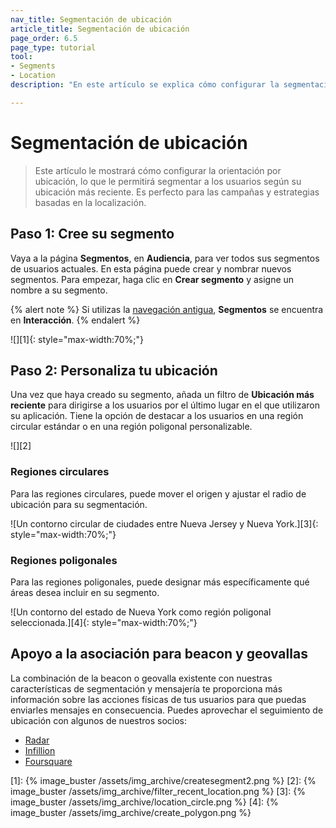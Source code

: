 ```yaml
---
nav_title: Segmentación de ubicación
article_title: Segmentación de ubicación
page_order: 6.5
page_type: tutorial
tool: 
- Segments
- Location
description: "En este artículo se explica cómo configurar la segmentación por ubicación, que permite segmentar a los usuarios por ubicación."

---
```


# Segmentación de ubicación

> Este artículo le mostrará cómo configurar la orientación por ubicación, lo que le permitirá segmentar a los usuarios según su ubicación más reciente. Es perfecto para las campañas y estrategias basadas en la localización.

## Paso 1: Cree su segmento

Vaya a la página **Segmentos**, en **Audiencia**, para ver todos sus segmentos de usuarios actuales. En esta página puede crear y nombrar nuevos segmentos. Para empezar, haga clic en **Crear segmento** y asigne un nombre a su segmento.

{% alert note %}
Si utilizas la [navegación antigua]({{site.baseurl}}/navigation), **Segmentos** se encuentra en **Interacción**.
{% endalert %}

![][1]{: style="max-width:70%;"}

## Paso 2: Personaliza tu ubicación

Una vez que haya creado su segmento, añada un filtro de **Ubicación más reciente** para dirigirse a los usuarios por el último lugar en el que utilizaron su aplicación. Tiene la opción de destacar a los usuarios en una región circular estándar o en una región poligonal personalizable.

![][2]

### Regiones circulares

Para las regiones circulares, puede mover el origen y ajustar el radio de ubicación para su segmentación.

![Un contorno circular de ciudades entre Nueva Jersey y Nueva York.][3]{: style="max-width:70%;"}

### Regiones poligonales

Para las regiones poligonales, puede designar más específicamente qué áreas desea incluir en su segmento.

![Un contorno del estado de Nueva York como región poligonal seleccionada.][4]{: style="max-width:70%;"}

## Apoyo a la asociación para beacon y geovallas

La combinación de la beacon o geovalla existente con nuestras características de segmentación y mensajería te proporciona más información sobre las acciones físicas de tus usuarios para que puedas enviarles mensajes en consecuencia. Puedes aprovechar el seguimiento de ubicación con algunos de nuestros socios: 

- [Radar]({{site.baseurl}}/partners/message_personalization/location/radar/)
- [Infillion]({{site.baseurl}}/partners/message_personalization/location/infillion/)
- [Foursquare]({{site.baseurl}}/partners/message_personalization/location/foursquare/)

[1]: {% image_buster /assets/img_archive/createsegment2.png %}
[2]: {% image_buster /assets/img_archive/filter_recent_location.png %}
[3]: {% image_buster /assets/img_archive/location_circle.png %}
[4]: {% image_buster /assets/img_archive/create_polygon.png %}
